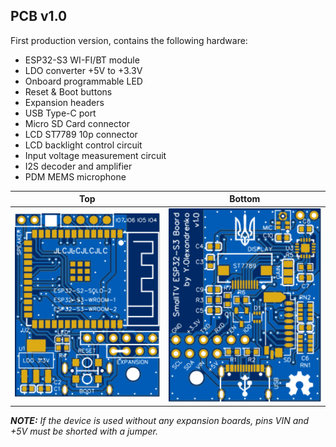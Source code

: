 <h2>PCB v1.0</h2>

First production version, contains the following hardware:
- ESP32-S3 WI-FI/BT module
- LDO converter +5V to +3.3V
- Onboard programmable LED
- Reset & Boot buttons
- Expansion headers
- USB Type-C port
- Micro SD Card connector
- LCD ST7789 10p connector
- LCD backlight control circuit
- Input voltage measurement circuit
- I2S decoder and amplifier
- PDM MEMS microphone

Top|Bottom
-|-
<img src="v1.0/SmallTV-ESP32-S3-Board-v1.0_PhotoTop.svg" width="480px">|<img src="v1.0/SmallTV-ESP32-S3-Board-v1.0_PhotoBottom.svg" width="480px">

***NOTE:** If the device is used without any expansion boards, pins VIN and +5V must be shorted with a jumper.*
